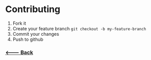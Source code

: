 # Contributing

1. Fork it
2. Create your feature branch ```git checkout -b my-feature-branch```
3. Commit your changes
4. Push to github

### [<--- Back](https://github.com)
